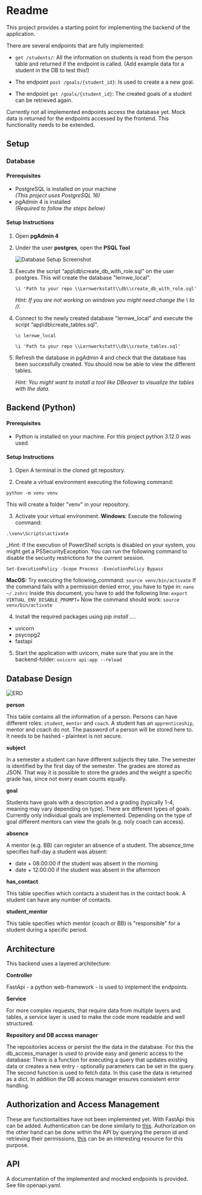 # Readme

This project provides a starting point for implementing the backend of the application. 

There are several endpoints that are fully implemented:

- `get /students/`: All the information on students is read from the person table and returned if the endpoint is called. (Add example data for a student in the DB to test this!) 

- The endpoint `post /goals/{student_id}`: Is used to create a a new goal. 

- The endpoint `get /goals/{student_id}`: The created goals of a student can be retrieved again.

Currently not all implemented endpoints access the database yet. Mock data is returned for the endpoints accessed by the frontend. This functionality needs to be extended. 

## Setup

### Database

#### Prerequisites

- PostgreSQL is installed on your machine  
  _(This project uses PostgreSQL 16)_
- pgAdmin 4 is installed  
  _(Required to follow the steps below)_

#### Setup Instructions

1. Open **pgAdmin 4**
2. Under the user **postgres**, open the **PSQL Tool**

   ![Database Setup Screenshot](.\psql_tool.png)

3. Execute the script “app\db\create_db_with_role.sql" on the user postgres. This will create the database "lernwe_local".


   `\i 'Path to your repo \\Lernwerkstatt\\db\\create_db_with_role.sql'`

   _Hint: If you are not working on windows you might need change the \\ to //._


4. Connect to the newly created database "lernwe_local" and execute the script “app\db\create_tables.sql".


   `\c lernwe_local`

   `\i 'Path to your repo \\Lernwerkstatt\\db\\create_tables.sql'`


5. Refresh the database in pgAdmin 4 and check that the database has been successfully created. You should now be able to view the different tables.

   _Hint: You might want to install a tool like DBeaver to visualize the tables with the data._

## Backend (Python)

#### Prerequisites
- Python is installed on your machine. For this project python 3.12.0 was used.

#### Setup Instructions

1. Open A terminal in the cloned git repository. 

2. Create a virtual environment executing the following command:

`python -m venv venv`

This will create a folder "venv" in your repository. 

3. Activate your virtual environment. 
**Windows**: Execute the following command:

`.\venv\Scripts\activate`

_Hint: If the execution of PowerShell scripts is disabled on your system, you might get a PSSecurityException. You can run the following command to disable the security restrictions 
for the current session. 

`Set-ExecutionPolicy -Scope Process -ExecutionPolicy Bypass`

**MacOS:** Try executing the following_command:
`source venv/bin/activate`
If the command fails with a permission denied error, you have to type in:
`nano ~/.zshrc`
Inside this document, you have to add the following line:
`export VIRTUAL_ENV_DISABLE_PROMPT=`
Now the command should work:
`source venv/bin/activate`

4. Install the required packages using _pip install ..._.
  - uvicorn
  - psycopg2
  - fastapi

5. Start the application with uvicorn, make sure that you are in the backend-folder:
`uvicorn api:app --reload`

## Database Design

   ![ERD](.\erd.png)

   **person**

   This table contains all the information of a person. Persons can have different roles: `student`, `mentor` and `coach`. A student has an `apprenticeship`, mentor and coach do not.
   The password of a person will be stored here to. It needs to be hashed - plaintext is not secure.

   **subject**

  In a semester a student can have different subjects they take. The semester is identified by the first day of the semester. The grades are stored as JSON. That way it is possible to store the grades and the weight a specific grade has, since not every exam counts equally.

  **goal**

  Students have goals with a description and a grading (typically 1-4, meaning may vary depending on type). There are different types of goals. Currently only individual goals are implemented. Depending on the type of goal different mentors can view the goals (e.g. noly coach can access). 

  **absence**

  A mentor (e.g. BB) can register an absence of a student. The absence_time specifies half-day a student was absent: 
  - date + 08:00:00 if the student was absent in the morning
  - date + 12:00:00 if the student was absent in the afternoon

  **has_contact**

  This table specifies which contacts a student has in the contact book. A student can have any number of contacts.

  **student_mentor**

  This table specifies which mentor (coach or BB) is "responsible" for a student during a specific period. 

  ## Architecture

  This backend uses a layered architecture: 

  **Controller**

  FastApi - a python web-framework - is used to implement the endpoints. 

  **Service**

  For more complex requests, that require data from multiple layers and tables, a service layer is used to make the code more readable and well structured. 

  **Repository and DB access manager**

  The repositories access or persist the the data in the database. For this the db_access_manager is used to provide easy and generic access to the database: There is a function for executing a query that updates existing data or creates a new entry - optionally parameters can be set in the query. The second function is used to fetch data. In this case the data is returned as a dict. In addition the DB access manager ensures consistent error handling.


  ## Authorization and Access Management

  These are functiontalities have not been implemented yet. With FastApi this can be added.
  Authentication can be done similarly to [this](https://fastapi.tiangolo.com/tutorial/security/oauth2-jwt/).
  Authorization on the other hand can be done within the API by querying the person id and retrieving their permissions, [this](https://fastapi.tiangolo.com/advanced/security/http-basic-auth/) can be an interesting resource for this purpose.

  ## API 
  A documentation of the implemented and mocked endpoints is provided. See file openapi.yaml.